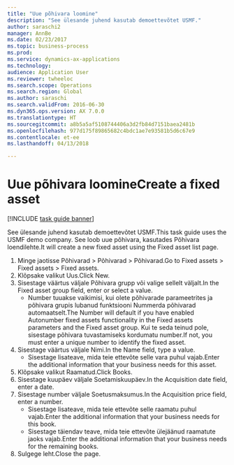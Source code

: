 ```yaml
--- 
title: "Uue põhivara loomine"
description: "See ülesande juhend kasutab demoettevõtet USMF."
author: saraschi2
manager: AnnBe
ms.date: 02/23/2017
ms.topic: business-process
ms.prod: 
ms.service: dynamics-ax-applications
ms.technology: 
audience: Application User
ms.reviewer: twheeloc
ms.search.scope: Operations
ms.search.region: Global
ms.author: saraschi
ms.search.validFrom: 2016-06-30
ms.dyn365.ops.version: AX 7.0.0
ms.translationtype: HT
ms.sourcegitcommit: a8b5a5af5108744406a3d2fb84d7151baea2481b
ms.openlocfilehash: 977d175f89865682c4bdc1ae7e93581b5d6c67e9
ms.contentlocale: et-ee
ms.lasthandoff: 04/13/2018

---
```

# <a name="create-a-fixed-asset"></a><span data-ttu-id="2f1bf-103">Uue põhivara loomine</span><span class="sxs-lookup"><span data-stu-id="2f1bf-103">Create a fixed asset</span></span>

[!INCLUDE [task guide banner](../../includes/task-guide-banner.md)]

<span data-ttu-id="2f1bf-104">See ülesande juhend kasutab demoettevõtet USMF.</span><span class="sxs-lookup"><span data-stu-id="2f1bf-104">This task guide uses the USMF demo company.</span></span>  <span data-ttu-id="2f1bf-105">See loob uue põhivara, kasutades Põhivara loendilehte.</span><span class="sxs-lookup"><span data-stu-id="2f1bf-105">It will create a new fixed asset using the Fixed asset list page.</span></span>

1. <span data-ttu-id="2f1bf-106">Minge jaotisse Põhivarad > Põhivarad > Põhivarad.</span><span class="sxs-lookup"><span data-stu-id="2f1bf-106">Go to Fixed assets > Fixed assets > Fixed assets.</span></span>
2. <span data-ttu-id="2f1bf-107">Klõpsake valikut Uus.</span><span class="sxs-lookup"><span data-stu-id="2f1bf-107">Click New.</span></span>
3. <span data-ttu-id="2f1bf-108">Sisestage väärtus väljale Põhivara grupp või valige sellelt väljalt.</span><span class="sxs-lookup"><span data-stu-id="2f1bf-108">In the Fixed asset group field, enter or select a value.</span></span>
    * <span data-ttu-id="2f1bf-109">Number tuuakse vaikimisi, kui olete põhivarade parameetrites ja põhivara grupis lubanud funktsiooni Nummerda põhivarad automaatselt.</span><span class="sxs-lookup"><span data-stu-id="2f1bf-109">The Number will default if you have enabled Autonumber fixed assets functionality in the Fixed assets parameters and the Fixed asset group.</span></span>  <span data-ttu-id="2f1bf-110">Kui te seda teinud pole, sisestage põhivara tuvastamiseks kordumatu number.</span><span class="sxs-lookup"><span data-stu-id="2f1bf-110">If not, you must enter a unique number to identify the fixed asset.</span></span>  
4. <span data-ttu-id="2f1bf-111">Sisestage väärtus väljale Nimi.</span><span class="sxs-lookup"><span data-stu-id="2f1bf-111">In the Name field, type a value.</span></span>
    * <span data-ttu-id="2f1bf-112">Sisestage lisateave, mida teie ettevõte selle vara puhul vajab.</span><span class="sxs-lookup"><span data-stu-id="2f1bf-112">Enter the additional information that your business needs for this asset.</span></span>  
5. <span data-ttu-id="2f1bf-113">Klõpsake valikut Raamatud.</span><span class="sxs-lookup"><span data-stu-id="2f1bf-113">Click Books.</span></span>
6. <span data-ttu-id="2f1bf-114">Sisestage kuupäev väljale Soetamiskuupäev.</span><span class="sxs-lookup"><span data-stu-id="2f1bf-114">In the Acquisition date field, enter a date.</span></span>
7. <span data-ttu-id="2f1bf-115">Sisestage number väljale Soetusmaksumus.</span><span class="sxs-lookup"><span data-stu-id="2f1bf-115">In the Acquisition price field, enter a number.</span></span>
    * <span data-ttu-id="2f1bf-116">Sisestage lisateave, mida teie ettevõte selle raamatu puhul vajab.</span><span class="sxs-lookup"><span data-stu-id="2f1bf-116">Enter the additional information that your business needs for this book.</span></span>  
    * <span data-ttu-id="2f1bf-117">Sisestage täiendav teave, mida teie ettevõte ülejäänud raamatute jaoks vajab.</span><span class="sxs-lookup"><span data-stu-id="2f1bf-117">Enter the additional information that your business needs for the remaining books.</span></span>  
8. <span data-ttu-id="2f1bf-118">Sulgege leht.</span><span class="sxs-lookup"><span data-stu-id="2f1bf-118">Close the page.</span></span>


